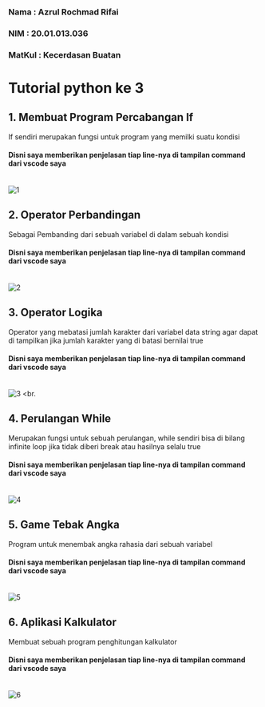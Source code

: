 ### Nama   : Azrul Rochmad Rifai 
### NIM    : 20.01.013.036
### MatKul : Kecerdasan Buatan
 
# Tutorial python ke 3
## 1. Membuat Program Percabangan If</br>
If sendiri merupakan fungsi untuk program yang memilki suatu kondisi
#### Disni saya memberikan penjelasan tiap line-nya di tampilan command dari vscode saya
<br> ![1](https://user-images.githubusercontent.com/91447980/140687498-1b9a66e8-b49e-4a88-94f7-ebac823db606.png) <br>

## 2. Operator Perbandingan
Sebagai Pembanding dari sebuah variabel di dalam sebuah kondisi
#### Disni saya memberikan penjelasan tiap line-nya di tampilan command dari vscode saya
<br> ![2](https://user-images.githubusercontent.com/91447980/140687940-42bce214-191a-4cf4-9a2b-6962e52e1897.png) <br>

## 3. Operator Logika
Operator yang mebatasi jumlah karakter dari variabel data string agar dapat di tampilkan jika jumlah karakter yang di batasi bernilai true
#### Disni saya memberikan penjelasan tiap line-nya di tampilan command dari vscode saya
<br> ![3](https://user-images.githubusercontent.com/91447980/140688159-ec1ea2b0-a9cf-4f55-9fa8-53f5202bdadb.png) <br.

## 4. Perulangan While
Merupakan fungsi untuk sebuah perulangan, while sendiri bisa di bilang infinite loop jika tidak diberi break atau hasilnya selalu true
#### Disni saya memberikan penjelasan tiap line-nya di tampilan command dari vscode saya
<br> ![4](https://user-images.githubusercontent.com/91447980/140688448-014e5ce0-788f-4a7f-85a8-9e8b30e91a25.png) <br>

## 5. Game Tebak Angka
Program untuk menembak angka rahasia dari sebuah variabel
#### Disni saya memberikan penjelasan tiap line-nya di tampilan command dari vscode saya
<br> ![5](https://user-images.githubusercontent.com/91447980/140688651-82466339-421a-4028-905e-e29f942ad896.png) <br>

## 6. Aplikasi Kalkulator
Membuat sebuah program penghitungan kalkulator 
#### Disni saya memberikan penjelasan tiap line-nya di tampilan command dari vscode saya
<br> ![6](https://user-images.githubusercontent.com/91447980/140688814-dc094d2a-985a-4ca1-9191-ea6b737d7559.png) <br>






